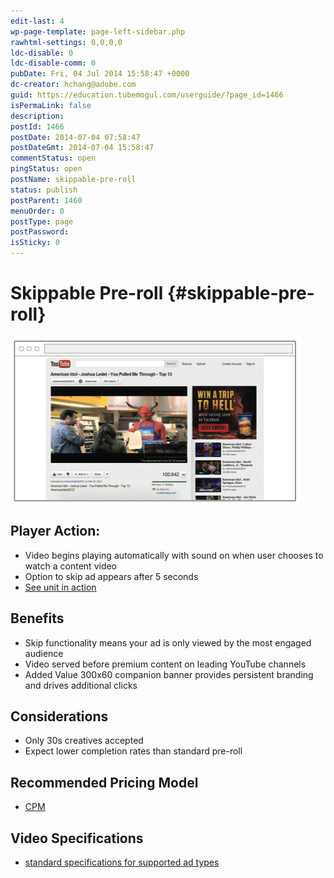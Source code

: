 ```yaml
---
edit-last: 4
wp-page-template: page-left-sidebar.php
rawhtml-settings: 0,0,0,0
ldc-disable: 0
ldc-disable-comm: 0
pubDate: Fri, 04 Jul 2014 15:58:47 +0000
dc-creator: hchang@adobe.com
guid: https://education.tubemogul.com/userguide/?page_id=1466
isPermaLink: false
description: 
postId: 1466
postDate: 2014-07-04 07:58:47
postDateGmt: 2014-07-04 15:58:47
commentStatus: open
pingStatus: open
postName: skippable-pre-roll
status: publish
postParent: 1460
menuOrder: 0
postType: page
postPassword: 
isSticky: 0
---
```


# Skippable Pre-roll {#skippable-pre-roll}

[ ![Skippable Pre-roll](assets/skippable-pre-roll.png)](assets/skippable-pre-roll.png)
  
## Player Action:

* Video begins playing automatically with sound on when user chooses to watch a content video
* Option to skip ad appears after 5 seconds
* [See unit in action](https://www.tubemogul.com/marketing/showcase/pre-roll-skippable.html)

## Benefits

* Skip functionality means your ad is only viewed by the most engaged audience
* Video served before premium content on leading YouTube channels
* Added Value 300x60 companion banner provides persistent branding and drives additional clicks

## Considerations

* Only 30s creatives accepted
* Expect lower completion rates than standard pre-roll

## Recommended Pricing Model

* [CPM](../../../../dsp/planning/ad-formats/performance-pricing.md)

## Video Specifications

* [standard specifications for supported ad types](https://www.tubemogul.com/ad-specs/)
